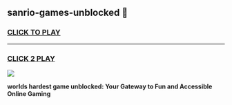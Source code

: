 
## sanrio-games-unblocked 👋
<h3>
<a href="https://premium.freeplayer.one?title=sanrio-games-unblocked&ref=14F">CLICK TO PLAY</a></h3>
<hr>

<h3>
<a href="https://premium.freeplayer.one?title=sanrio-games-unblocked&ref=14F">CLICK 2 PLAY</a>
  
</h3>

<a href="https://premium.freeplayer.one?title=sanrio-games-unblocked&ref=12F/"><img src="https://clearcache.store/games.png"></a>


**worlds hardest game unblocked: Your Gateway to Fun and Accessible Online Gaming**
